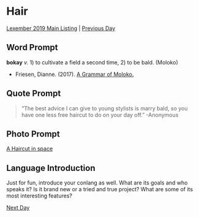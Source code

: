 # Hair
[Lexember 2019 Main Listing](_prompts/r-conlangs/lexember/2019/toc_lex19.md) | [Previous Day](_prompts/r-conlangs/lexember/2019/prompts/w1/02.md)

## Word Prompt
**bokay** _v._ 1) to cultivate a field a second time, 2) to be bald. (Moloko)

* Friesen, Dianne. (2017). [A Grammar of Moloko.](http://langsci-press.org/catalog/book/118)

## Quote Prompt

> “The best advice I can give to young stylists is marry bald, so you have one less free haircut to do on your day off.” -Anonymous

## Photo Prompt

[A Haircut in space](https://en.wikipedia.org/wiki/File:Haircut_in_space.jpg)

## Language Introduction

Just for fun, introduce your conlang as well. What are its goals and who speaks it? Is it brand new or a tried and true project? What are some of its most interesting features?

[Next Day](_prompts/r-conlangs/lexember/2019/prompts/w1/04.md)
